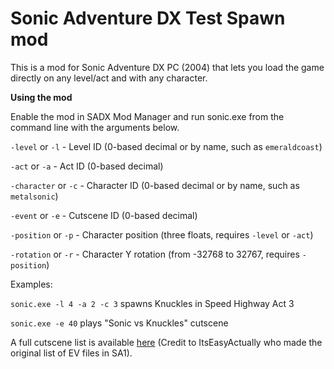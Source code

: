 # Sonic Adventure DX Test Spawn mod

This is a mod for Sonic Adventure DX PC (2004) that lets you load the game directly on any level/act and with any character.

**Using the mod**

Enable the mod in SADX Mod Manager and run sonic.exe from the command line with the arguments below.

`-level` or `-l` - Level ID (0-based decimal or by name, such as `emeraldcoast`)

`-act` or `-a` - Act ID (0-based decimal)

`-character` or `-c` - Character ID (0-based decimal or by name, such as `metalsonic`)

`-event` or `-e` - Cutscene ID (0-based decimal)

`-position` or `-p` - Character position (three floats, requires `-level` or `-act`)

`-rotation` or `-r` - Character Y rotation (from -32768 to 32767, requires `-position`)

Examples: 

`sonic.exe -l 4 -a 2 -c 3` spawns Knuckles in Speed Highway Act 3

`sonic.exe -e 40` plays "Sonic vs Knuckles" cutscene

A full cutscene list is available [here](https://github.com/sonicretro/sadx-test-spawn/blob/master/Cutscenes.md) (Credit to ItsEasyActually who made the original list of EV files in SA1).
